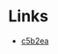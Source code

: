# Links

- [c5b2ea](https://github.com/vuejs/vue-cli/compare/c5b2ea3a13e32b331b65991421d6755002820a6b...master)
